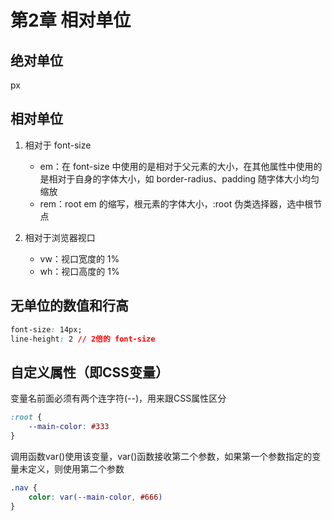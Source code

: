 # 第2章 相对单位

## 绝对单位

px

## 相对单位

1. 相对于 font-size

    - em：在 font-size 中使用的是相对于父元素的大小，在其他属性中使用的是相对于自身的字体大小，如 border-radius、padding 随字体大小均匀缩放
    - rem：root em 的缩写，根元素的字体大小，:root 伪类选择器，选中根节点

2. 相对于浏览器视口

    - vw：视口宽度的 1%
    - wh：视口高度的 1%

## 无单位的数值和行高

```css
font-size: 14px;
line-height: 2 // 2倍的 font-size
```

## 自定义属性（即CSS变量）

变量名前面必须有两个连字符(--)，用来跟CSS属性区分

```css
:root {
    --main-color: #333
}
```

调用函数var()使用该变量，var()函数接收第二个参数，如果第一个参数指定的变量未定义，则使用第二个参数

```css
.nav {
    color: var(--main-color, #666)
}
```

